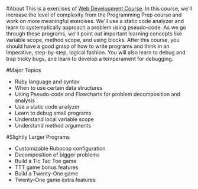 #About
This is a exercises of [Web Development Course](www.lanuchschool).
In this course, we'll increase the level of complexity from the Programming Prep course and work on more meaningful exercises. We'll use a static code analyzer and learn to systematically approach a problem using pseudo-code. As we go through these programs, we'll point out important learning concepts like variable scope, method scope, and using blocks. After this course, you should have a good grasp of how to write programs and think in an imperative, step-by-step, logical fashion. You will also learn to debug and trap tricky bugs, and learn to develop a temperament for debugging.

#Major Topics
* Ruby language and syntax
* When to use certain data structures
* Using Pseudo-code and Flowcharts for problem decomposition and analysis
* Use a static code analyzer
* Learn to debug small programs
* Understand local variable scope
* Understand method arguments

#Slightly Larger Programs
* Customizable Rubocop configuration
* Decomposition of bigger problems
* Build a Tic Tac Toe game
* TTT game bonus features
* Build a Twenty-One game
* Twenty-One game extra features
